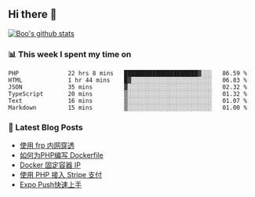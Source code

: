 ## Hi there 👋

[![Boo's github stats](https://github-readme-stats.vercel.app/api?username=0xAiKang)](https://github.com/anuraghazra/github-readme-stats)

<!-- [![Most Used Langs](https://github-readme-stats.vercel.app/api/top-langs/?username=0xAiKang)](https://github.com/anuraghazra/github-readme-stats) -->

### 📊 This week I spent my time on
<!--START_SECTION:waka-->

```text
PHP              22 hrs 8 mins   █████████████████████▓░░░   86.59 %
HTML             1 hr 44 mins    █▓░░░░░░░░░░░░░░░░░░░░░░░   06.83 %
JSON             35 mins         ▓░░░░░░░░░░░░░░░░░░░░░░░░   02.32 %
TypeScript       20 mins         ▒░░░░░░░░░░░░░░░░░░░░░░░░   01.32 %
Text             16 mins         ▒░░░░░░░░░░░░░░░░░░░░░░░░   01.07 %
Markdown         15 mins         ▒░░░░░░░░░░░░░░░░░░░░░░░░   01.00 %
```

<!--END_SECTION:waka-->

### 📕 Latest Blog Posts
<!-- BLOG-POST-LIST:START -->
- [使用 frp 内网穿透](https://www.0x2beace.com/use-the-frp-intranet-to-penetrate/)
- [如何为PHP编写 Dockerfile](https://www.0x2beace.com/how-to-write-dockerfile-for-php/)
- [Docker 固定容器 IP](https://www.0x2beace.com/docker-fixed-container-ip/)
- [使用 PHP 接入 Stripe 支付](https://www.0x2beace.com/Using-PHP-to-access-Stripe-payment/)
- [Expo Push快速上手](https://www.0x2beace.com/Expo-Push-to-get-started-quickly/)
<!-- BLOG-POST-LIST:END -->

